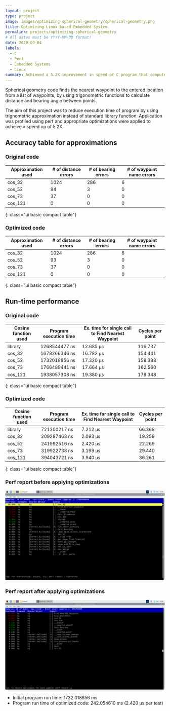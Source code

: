 ```yaml
---
layout: project
type: project
image: images/optimizing-spherical-geometry/spherical-geometry.png
title: Optimizing Linux based Embedded System
permalink: projects/optimizing-spherical-geometry
# All dates must be YYYY-MM-DD format!
date: 2020-09-04
labels:
  - C
  - Perf
  - Embedded Systems
  - Linux
summary: Achieved a 5.2X improvement in speed of C program that computes the nearest waypoint (weather station) to a location.
---
```


Spherical geometry code finds the nearest waypoint to the entered location from a list of waypoints, by using trigonometric functions to calculate distance and bearing angle between points.

The aim of this project was to reduce execution time of program by using trignometric approximation instead of standard library function. 
Application was profiled using perf and appropriate optimizations were applied to acheive a speed up of 5.2X.

## Accuracy table for approximations

### Original code

| Approximation used | # of distance errors     | # of bearing errors | # of waypoint name errors |
|--------------------|--------------------------|---------------------|---------------------------|
| cos_32             | 1024                     | 286                 | 6                         |
| cos_52             | 94                       | 3                   | 0                         |
| cos_73             | 37                       | 0                   | 0                         |
| cos_121            | 0                        | 0                   | 0                         |
{: class="ui basic compact table"}

### Optimized code

| Approximation used | # of distance errors     | # of bearing errors | # of waypoint name errors |
|--------------------|--------------------------|---------------------|---------------------------|
| cos_32             | 1024                     | 286                 | 6                         |
| cos_52             | 93                       | 3                   | 0                         |
| cos_73             | 37                       | 0                   | 0                         |
| cos_121            | 0                        | 0                   | 0                         |
{: class="ui basic compact table"}

## Run-time performance

### Original code

| Cosine function used | Program execution time | Ex. time for single call to Find Nearest Waypoint | Cycles per point |
|----------------------|------------------------|---------------------------------------------------|------------------|
| library              | 1268544477 ns          | 12.685 µs                                         | 116.737          |
| cos_32               | 1678266346 ns          | 16.782 µs                                         | 154.441          |
| cos_52               | 1732018856 ns          | 17.320 µs                                         | 159.388          |
| cos_73               | 1766489441 ns          | 17.664 µs                                         | 162.560          |
| cos_121              | 1938057308 ns          | 19.380 µs                                         | 178.348          |
{: class="ui basic compact table"}

### Optimized code

| Cosine function used | Program execution time | Ex. time for single call to Find Nearest Waypoint | Cycles per point |
|----------------------|------------------------|---------------------------------------------------|------------------|
| library              | 721200217 ns           | 7.212 µs                                          | 66.368           |
| cos_32               | 209287463 ns           | 2.093 µs                                          | 19.259           |
| cos_52               | 241992516 ns           | 2.420 µs                                          | 22.269           |
| cos_73               | 319922738 ns           | 3.199 µs                                          | 29.440           |
| cos_121              | 394043721 ns           | 3.940 µs                                          | 36.261           |
{: class="ui basic compact table"}

### Perf report before applying optimizations

<div class="ui big rounded images">
  <img class="ui image" src="/images/optimizing-spherical-geometry/reduce-load-store/report-before.png" alt="perf report before optimizations">
</div>

### Perf report after applying optimizations

<div class="ui big rounded images">
  <img class="ui image" src="/images/optimizing-spherical-geometry/strcmp/report-after.png" alt="perf report after optimizations">
</div>

* Initial program run time: 1732.018856 ms
* Program run time of optimized code: 242.054610 ms (2.420 μs per test)
